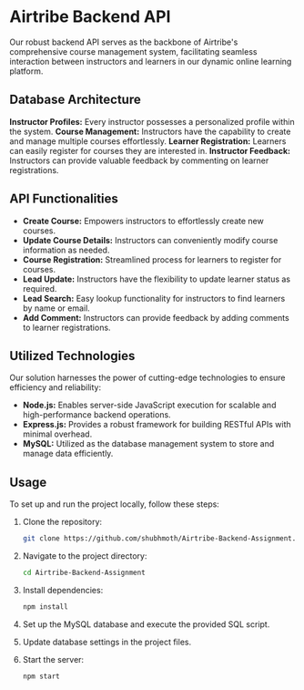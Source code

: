 # Airtribe Backend API

Our robust backend API serves as the backbone of Airtribe's comprehensive course management system, facilitating seamless interaction between instructors and learners in our dynamic online learning platform.

## Database Architecture

**Instructor Profiles:** Every instructor possesses a personalized profile within the system.
**Course Management:** Instructors have the capability to create and manage multiple courses effortlessly.
**Learner Registration:** Learners can easily register for courses they are interested in.
**Instructor Feedback:** Instructors can provide valuable feedback by commenting on learner registrations.

## API Functionalities

- **Create Course:** Empowers instructors to effortlessly create new courses.
- **Update Course Details:** Instructors can conveniently modify course information as needed.
- **Course Registration:** Streamlined process for learners to register for courses.
- **Lead Update:** Instructors have the flexibility to update learner status as required.
- **Lead Search:** Easy lookup functionality for instructors to find learners by name or email.
- **Add Comment:** Instructors can provide feedback by adding comments to learner registrations.

## Utilized Technologies

Our solution harnesses the power of cutting-edge technologies to ensure efficiency and reliability:

- **Node.js:** Enables server-side JavaScript execution for scalable and high-performance backend operations.
- **Express.js:** Provides a robust framework for building RESTful APIs with minimal overhead.
- **MySQL:** Utilized as the database management system to store and manage data efficiently.

## Usage

To set up and run the project locally, follow these steps:

1. Clone the repository:

    ```bash
    git clone https://github.com/shubhmoth/Airtribe-Backend-Assignment.git
    ```

2. Navigate to the project directory:

    ```bash
    cd Airtribe-Backend-Assignment
    ```

3. Install dependencies:

    ```bash
    npm install
    ```

4. Set up the MySQL database and execute the provided SQL script.

5. Update database settings in the project files.

6. Start the server:

    ```bash
    npm start
    ```
